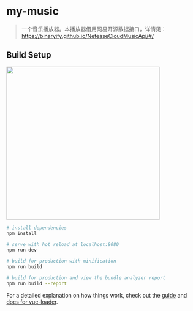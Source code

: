 # my-music

> 一个音乐播放器。本播放器借用网易开源数据接口，详情见：https://binaryify.github.io/NeteaseCloudMusicApi/#/

## Build Setup

<img src="https://sunnytomoyo.github.io/MyMusic/%E4%B8%8A%E4%BC%A0%E7%9A%84%E5%9B%BE%E7%89%87/1.png" width=400 height=400 />

``` bash
# install dependencies
npm install

# serve with hot reload at localhost:8080
npm run dev

# build for production with minification
npm run build

# build for production and view the bundle analyzer report
npm run build --report
```

For a detailed explanation on how things work, check out the [guide](http://vuejs-templates.github.io/webpack/) and [docs for vue-loader](http://vuejs.github.io/vue-loader).

